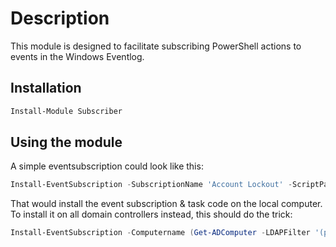﻿# Description

This module is designed to facilitate subscribing PowerShell actions to events in the Windows Eventlog.

## Installation

```powershell
Install-Module Subscriber
```

## Using the module

A simple eventsubscription could look like this:

```powershell
Install-EventSubscription -SubscriptionName 'Account Lockout' -ScriptPath '.\lockout.ps1' -LogName 'Security' -Source 'Microsoft-Windows-Security-Auditing' -EventID 4740
```

That would install the event subscription & task code on the local computer.
To install it on all domain controllers instead, this should do the trick:

```powershell
Install-EventSubscription -Computername (Get-ADComputer -LDAPFilter '(primaryGroupID=516)').DNSHostName -SubscriptionName 'Account Lockout' -ScriptPath '.\lockout.ps1' -LogName 'Security' -Source 'Microsoft-Windows-Security-Auditing' -EventID 4740
```
